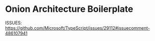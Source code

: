 # Onion Architecture Boilerplate

ISSUES: https://github.com/Microsoft/TypeScript/issues/29112#issuecomment-486107941
